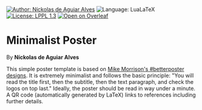 [![Author: Níckolas de Aguiar Alves](https://img.shields.io/badge/author-Níckolas_de_Aguiar_Alves-e20134)](https://alves-nickolas.github.io/)
![Language: LuaLaTeX](https://img.shields.io/badge/language-LuaLaTeX-f1611a)
[![License: LPPL 1.3](https://img.shields.io/badge/license-LPPL_1.3-ffc100)](https://test.latex-project.org//lppl/)
[![Open on Overleaf](https://img.shields.io/badge/Open_in_Overleaf-04c421)]()

# Minimalist Poster
By **Níckolas de Aguiar Alves**

This simple poster template is based on [Mike Morrison's #betterposter designs](https://www.youtube.com/@MikeMorrisonPhD). It is extremely minimalist and follows the basic principle: "You will read the title first, then the subtitle, then the text paragraph, and check the logos on top last." Ideally, the poster should be read in way under a minute. A QR code (automatically generated by LaTeX) links to references including further details.

